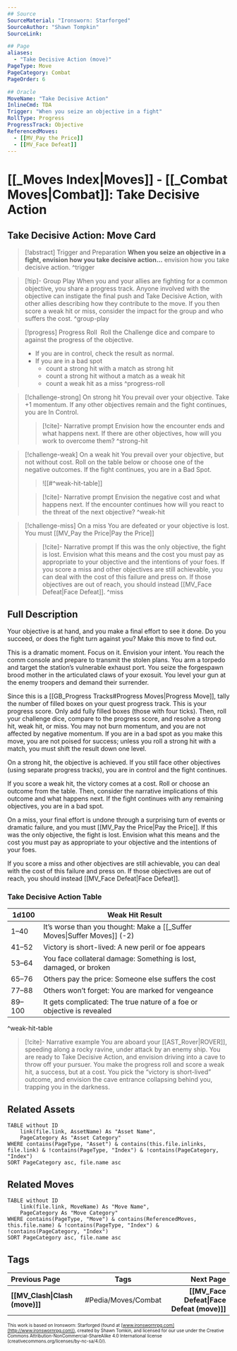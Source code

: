 ```yaml
---
## Source
SourceMaterial: "Ironsworn: Starforged"
SourceAuthor: "Shawn Tompkin"
SourceLink: 

## Page
aliases:
  - "Take Decisive Action (move)"
PageType: Move
PageCategory: Combat
PageOrder: 6

## Oracle
MoveName: "Take Decisive Action"
InlineCmd: TDA
Trigger: "When you seize an objective in a fight"
RollType: Progress
ProgressTrack: Objective
ReferencedMoves: 
  - [[MV_Pay the Price]]
  - [[MV_Face Defeat]]
---
```

# [[_Moves Index|Moves]] - [[_Combat Moves|Combat]]: Take Decisive Action
## Take Decisive Action: Move Card
>[!abstract]  Trigger and Preparation
>**When you seize an objective in a fight, envision how you take decisive action...** envision how you take decisive action. ^trigger

> [!tip]- Group Play
> When you and your allies are fighting for a common objective, you share a progress track. Anyone involved with the objective can instigate the final push and Take Decisive Action, with other allies describing how they contribute to the move. If you then score a weak hit or miss, consider the impact for the group and who suffers the cost. ^group-play

> [!progress] Progress Roll
>  Roll the Challenge dice and compare to against the progress of the objective.
> - If you are in control, check the result as normal. 
> - If you are in a bad spot
> 	- count a strong hit with a match as strong hit
> 	- count a strong hit without a match as a weak hit
> 	- count a weak hit as a miss ^progress-roll

> [!challenge-strong] On strong hit
> You prevail over your objective. Take +1 momentum. 
> If any other objectives remain and the fight continues, you are In Control.
> > [!cite]- Narrative prompt
> > Envision how the encounter ends and what happens next.  If there are other objectives, how will you work to overcome them? ^strong-hit

> [!challenge-weak] On a weak hit
>  You prevail over your objective, but not without cost. Roll on the table below or choose one of the negative outcomes. 
>  If the fight continues, you are in a Bad Spot.
>  >![[#^weak-hit-table]]
> 
> > [!cite]- Narrative prompt
> > Envision the negative cost and what happens next.  If the encounter continues how will you react to the threat of the next objective? ^weak-hit

> [!challenge-miss] On a miss
> You are defeated or your objective is lost.  You must [[MV_Pay the Price|Pay the Price]]
> > [!cite]- Narrative prompt
> > If this was the only objective, the fight is lost. Envision what this means and the cost you must pay as appropriate to your objective and the intentions of your foes. 
> > If you score a miss and other objectives are still achievable, you can deal with the cost of this failure and press on. 
> > 	If those objectives are out of reach, you should instead [[MV_Face Defeat|Face Defeat]].  ^miss

## Full Description
Your objective is at hand, and you make a final effort to see it done. Do you succeed, or does the fight turn against you? Make this move to find out. 

This is a dramatic moment. Focus on it. Envision your intent. You reach the comm console and prepare to transmit the stolen plans. You arm a torpedo and target the station’s vulnerable exhaust port. You seize the forgespawn brood mother in the articulated claws of your exosuit. You level your gun at the enemy troopers and demand their surrender. 

Since this is a [[GB_Progress Tracks#Progress Moves|Progress Move]], tally the number of filled boxes on your quest progress track. This is your progress score. Only add fully filled boxes (those with four ticks). Then, roll your challenge dice, compare to the progress score, and resolve a strong hit, weak hit, or miss. You may not burn momentum, and you are not affected by negative momentum. If you are in a bad spot as you make this move, you are not poised for success; unless you roll a strong hit with a match, you must shift the result down one level. 

On a strong hit, the objective is achieved. If you still face other objectives (using separate progress tracks), you are in control and the fight continues.

If you score a weak hit, the victory comes at a cost. Roll or choose an outcome from the table. Then, consider the narrative implications of this outcome and what happens next. If the fight continues with any remaining objectives, you are in a bad spot. 

On a miss, your final effort is undone through a surprising turn of events or dramatic failure, and you must [[MV_Pay the Price|Pay the Price]]. If this was the only objective, the fight is lost. Envision what this means and the cost you must pay as appropriate to your objective and the intentions of your foes.

If you score a miss and other objectives are still achievable, you can deal with the cost of this failure and press on. If those objectives are out of reach, you should instead [[MV_Face Defeat|Face Defeat]]. 

### Take Decisive Action Table
| 1d100 | Weak Hit Result |
| --- | --- |
| 1–40 | It’s worse than you thought: Make a [[_Suffer Moves\|Suffer Moves]] (-2) |
| 41–52 | Victory is short-lived: A new peril or foe appears |
| 53–64 | You face collateral damage: Something is lost, damaged, or broken |
| 65–76 | Others pay the price: Someone else suffers the cost |
| 77–88 | Others won’t forget: You are marked for vengeance |
| 89–100 | It gets complicated: The true nature of a foe or objective is revealed |
^weak-hit-table

> [!cite]- Narrative example
> You are aboard your [[AST_Rover|ROVER]], speeding along a rocky ravine, under attack by an enemy ship. You are ready to Take Decisive Action, and envision driving into a cave to throw off your pursuer. You make the progress roll and score a weak hit, a success, but at a cost. You pick the “victory is short-lived” outcome, and envision the cave entrance collapsing behind you, trapping you in the darkness. 

## Related Assets
```dataview
TABLE without ID
	link(file.link, AssetName) As "Asset Name",
	PageCategory As "Asset Category"
WHERE contains(PageType, "Asset") & contains(this.file.inlinks, file.link) & !contains(PageType, "Index") & !contains(PageCategory, "Index")
SORT PageCategory asc, file.name asc
```

## Related Moves
```dataview
TABLE without ID
	link(file.link, MoveName) As "Move Name",
	PageCategory As "Move Category"
WHERE contains(PageType, "Move") & contains(ReferencedMoves, this.file.name) & !contains(PageType, "Index") & !contains(PageCategory, "Index")
SORT PageCategory asc, file.name asc
```

## Tags
| Previous Page | Tags | Next Page |
|:--- |:---:| ---:|
| **[[MV_Clash\|Clash (move)]]** | #Pedia/Moves/Combat | **[[MV_Face Defeat\|Face Defeat (move)]]** |

<font size=-2>This work is based on Ironsworn: Starforged (found at [www.ironswornrpg.com](http://www.ironswornrpg.com)), created by Shawn Tomkin, and licensed for our use under the Creative Commons Attribution-NonCommercial-ShareAlike 4.0 International license  (creativecommons.org/licenses/by-nc-sa/4.0/).</font>